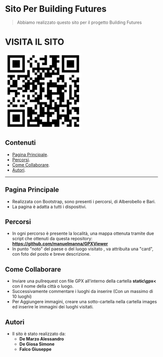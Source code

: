 # Sito Per Building Futures
> Abbiamo realizzato questo sito per il progetto Building Futures

# VISITA IL SITO
<img src="qrcode.png" alt="qrcode" width="50%" height="50%">

## Contenuti
- [Pagina Principale](#Pagina-Principale).
- [Percorsi](#Percorsi).
- [Come Collaborare](#Come-Collaborare).
- [Autori](#Autori).

---

## Pagina Principale

- Realizzata con Bootstrap, sono presenti i percorsi, di Alberobello e Bari.
- La pagina è adatta a tutti i dispositivi.

## Percorsi
- In ogni percorso è presente la località, una mappa ottenuta tramite due script che ottenuti da questa repository: **<a>https://github.com/manuelmanna/GPXViewer</a>**
- In punto "noto" del paese o del luogo visitato , va attribuita una "card", con foto del posto e breve descrizione.

## Come Collaborare
- Inviare una pullrequest con file GPX all'interno della cartella **static\gpx<** con il nome della città o luogo.
- Successivamente commentare i luoghi da inserire (Con un massimo di 10 luoghi)
- Per Aggiungere immagini, creare una sotto-cartella nella cartella images ed inserire le immagini dei luoghi visitati.

## Autori
- Il sito è stato realizzato da:
    - **De Marzo Alessandro**
    - **De Giosa Simone**
    - **Falco Giuseppe**
